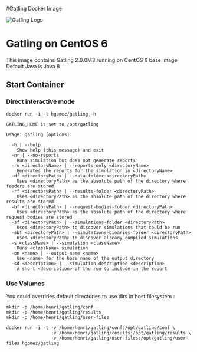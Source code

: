 #Gatling Docker Image

![Gatling Logo](http://gatling.io/assets/images/img1.png)

# Gatling on CentOS 6

This image contains Gatling 2.0.0M3 running on CentOS 6 base image 
Default Java is Java 8

## Start Container 

### Direct interactive mode
    docker run -i -t hgomez/gatling -h

    GATLING_HOME is set to /opt/gatling

    Usage: gatling [options] 

      -h | --help
	    Show help (this message) and exit
      -nr | --no-reports
	    Runs simulation but does not generate reports
      -ro <directoryName> | --reports-only <directoryName>
	    Generates the reports for the simulation in <directoryName>
      -df <directoryPath> | --data-folder <directoryPath>
	    Uses <directoryPath> as the absolute path of the directory where feeders are stored
      -rf <directoryPath> | --results-folder <directoryPath>
	    Uses <directoryPath> as the absolute path of the directory where results are stored
      -bf <directoryPath> | --request-bodies-folder <directoryPath>
	    Uses <directoryPath> as the absolute path of the directory where request bodies are stored
      -sf <directoryPath> | --simulations-folder <directoryPath>
	    Uses <directoryPath> to discover simulations that could be run
      -sbf <directoryPath> | --simulations-binaries-folder <directoryPath>
	    Uses <directoryPath> to discover already compiled simulations
      -s <className> | --simulation <className>
	    Runs <className> simulation
      -on <name> | --output-name <name>
	    Use <name> for the base name of the output directory
      -sd <description> | --simulation-description <description>
	    A short <description> of the run to include in the report

### Use Volumes

You could overrides default directories to use dirs in host filesystem :

    mkdir -p /home/henri/gatling/conf
    mkdir -p /home/henri/gatling/results
    mkdir -p /home/henri/gatling/user-files

    docker run -i -t -v /home/henri/gatling/conf:/opt/gatling/conf \
                     -v /home/henri/gatling/results:/opt/gatling/results \
                     -v /home/henri/gatling/user-files:/opt/gatling/user-files hgomez/gatling


